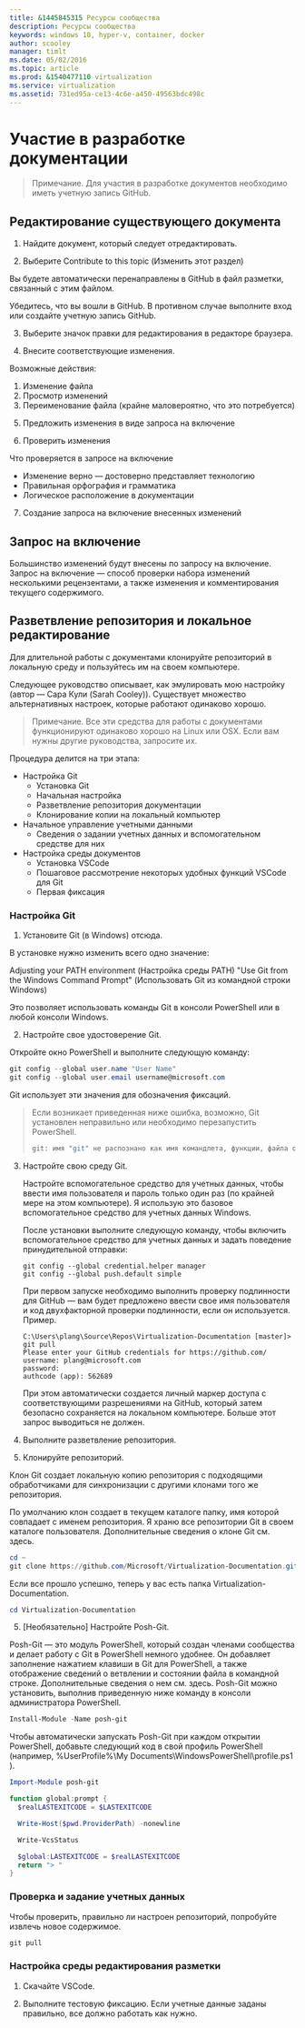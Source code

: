 ```yaml
---
title: &1445845315 Ресурсы сообщества
description: Ресурсы сообщества
keywords: windows 10, hyper-v, container, docker
author: scooley
manager: timlt
ms.date: 05/02/2016
ms.topic: article
ms.prod: &1540477110 virtualization
ms.service: virtualization
ms.assetid: 731ed95a-ce13-4c6e-a450-49563bdc498c
---
```


# Участие в разработке документации

> <g id="1" ctype="x-strong">Примечание.</g> Для участия в разработке документов необходимо иметь учетную запись <g id="3CapsExtId1" ctype="x-link"><g id="3CapsExtId2" ctype="x-linkText">GitHub</g><g id="3CapsExtId3" ctype="x-title"></g></g>.

## Редактирование существующего документа

1. Найдите документ, который следует отредактировать.

2. Выберите <g id="2" ctype="x-strong">Contribute to this topic (Изменить этот раздел)</g>  
  <g id="1" ctype="x-linkText"></g>

  Вы будете автоматически перенаправлены в GitHub в файл разметки, связанный с этим файлом.

  Убедитесь, что вы вошли в GitHub. В противном случае выполните вход или создайте учетную запись GitHub.

  <g id="1" ctype="x-linkText"></g>

3. Выберите значок правки для редактирования в редакторе браузера.

  <g id="1" ctype="x-linkText"></g>

4. Внесите соответствующие изменения.

  Возможные действия:
  1. Изменение файла
  2. Просмотр изменений
  3. Переименование файла (крайне маловероятно, что это потребуется)

  <g id="1" ctype="x-linkText"></g>

5. Предложить изменения в виде запроса на включение

  <g id="1" ctype="x-linkText"></g>

6. Проверить изменения

  <g id="1" ctype="x-strong">Что проверяется в запросе на включение</g>
  * Изменение верно — достоверно представляет технологию
  * Правильная орфография и грамматика
  * Логическое расположение в документации

  <g id="1" ctype="x-linkText"></g>

7. Создание <g id="2CapsExtId1" ctype="x-link"><g id="2CapsExtId2" ctype="x-linkText">запроса на включение внесенных изменений</g><g id="2CapsExtId3" ctype="x-title"></g></g>

## Запрос на включение

Большинство изменений будут внесены по запросу на включение. Запрос на включение — способ проверки набора изменений несколькими рецензентами, а также изменения и комментирования текущего содержимого.


## Разветвление репозитория и локальное редактирование

Для длительной работы с документами клонируйте репозиторий в локальную среду и пользуйтесь им на своем компьютере.

Следующее руководство описывает, как эмулировать мою настройку (автор — Сара Кули (Sarah Cooley)). Существует множество альтернативных настроек, которые работают одинаково хорошо.

> <g id="1" ctype="x-strong">Примечание.</g> Все эти средства для работы с документами функционируют одинаково хорошо на Linux или OSX. Если вам нужны другие руководства, запросите их.

Процедура делится на три этапа:
* <g id="1CapsExtId1" ctype="x-link"><g id="1CapsExtId2" ctype="x-linkText">Настройка Git</g><g id="1CapsExtId3" ctype="x-title"></g></g>
  * Установка Git
  * Начальная настройка
  * Разветвление репозитория документации
  * Клонирование копии на локальный компьютер
* <g id="1CapsExtId1" ctype="x-link"><g id="1CapsExtId2" ctype="x-linkText">Начальное управление учетными данными</g><g id="1CapsExtId3" ctype="x-title"></g></g>
  * Сведения о задании учетных данных и вспомогательном средстве для них
* <g id="1CapsExtId1" ctype="x-link"><g id="1CapsExtId2" ctype="x-linkText">Настройка среды документов</g><g id="1CapsExtId3" ctype="x-title"></g></g>
  * Установка VSCode
  * Пошаговое рассмотрение некоторых удобных функций VSCode для Git
  * Первая фиксация

### Настройка Git

1. Установите Git (в Windows) <g id="2CapsExtId1" ctype="x-link"><g id="2CapsExtId2" ctype="x-linkText">отсюда</g><g id="2CapsExtId3" ctype="x-title"></g></g>.

  В установке нужно изменить всего одно значение:

  <g id="1" ctype="x-strong">Adjusting your PATH environment</g> (Настройка среды PATH)
  "Use Git from the Windows Command Prompt" (Использовать Git из командной строки Windows)

  <g id="1" ctype="x-linkText"></g>

  Это позволяет использовать команды Git в консоли PowerShell или в любой консоли Windows.

2. Настройте свое удостоверение Git.

  Откройте окно PowerShell и выполните следующую команду:

  ``` PowerShell
  git config --global user.name "User Name"
  git config --global user.email username@microsoft.com
  ```

  Git использует эти значения для обозначения фиксаций.

> Если возникает приведенная ниже ошибка, возможно, Git установлен неправильно или необходимо перезапустить PowerShell.
>    ``` PowerShell
>    git: имя "git" не распознано как имя командлета, функции, файла сценария или выполняемой программы. Проверьте правильность написания имени, а также наличие и правильность пути, после чего повторите попытку.
>    ```

3. Настройте свою среду Git.

   Настройте вспомогательное средство для учетных данных, чтобы ввести имя пользователя и пароль только один раз (по крайней мере на этом компьютере).
   Я использую это базовое <g id="2CapsExtId1" ctype="x-link"><g id="2CapsExtId2" ctype="x-linkText">вспомогательное средство для учетных данных Windows</g><g id="2CapsExtId3" ctype="x-title"></g></g>.

   После установки выполните следующую команду, чтобы включить вспомогательное средство для учетных данных и задать поведение принудительной отправки:
   ```
   git config --global credential.helper manager
   git config --global push.default simple
   ```

   При первом запуске необходимо выполнить проверку подлинности для GitHub — вам будет предложено ввести свое имя пользователя и код двухфакторной проверки подлинности, если он используется.
   Пример.
   ```
   C:\Users\plang\Source\Repos\Virtualization-Documentation [master]> git pull
   Please enter your GitHub credentials for https://github.com/
   username: plang@microsoft.com
   password:
   authcode (app): 562689
   ```
   При этом автоматически создается <g id="2CapsExtId1" ctype="x-link"><g id="2CapsExtId2" ctype="x-linkText">личный маркер доступа</g><g id="2CapsExtId3" ctype="x-title"></g></g> с соответствующими разрешениями на GitHub,
   который затем безопасно сохраняется на локальном компьютере. Больше этот запрос выводиться не должен.

4. Выполните разветвление репозитория.

5. Клонируйте репозиторий.

  Клон Git создает локальную копию репозитория с подходящими обработчиками для синхронизации с другими клонами того же репозитория.

  По умолчанию клон создает в текущем каталоге папку, имя которой совпадает с именем репозитория. Я храню все репозитории Git в своем каталоге пользователя. Дополнительные сведения о клоне Git см. <g id="2CapsExtId1" ctype="x-link"><g id="2CapsExtId2" ctype="x-linkText">здесь</g><g id="2CapsExtId3" ctype="x-title"></g></g>.

  ``` PowerShell
  cd ~
  git clone https://github.com/Microsoft/Virtualization-Documentation.git
  ```

  Если все прошло успешно, теперь у вас есть папка <g id="2" ctype="x-code">Virtualization-Documentation</g>.

  ``` PowerShell
  cd Virtualization-Documentation
  ```

5. [Необязательно] Настройте Posh-Git.

  Posh-Git — это модуль PowerShell, который создан членами сообщества и делает работу с Git в PowerShell немного удобнее. Он добавляет заполнение нажатием клавиши в Git для PowerShell, а также отображение сведений о ветвлении и состоянии файла в командной строке. Дополнительные сведения о нем см. <g id="2CapsExtId1" ctype="x-link"><g id="2CapsExtId2" ctype="x-linkText">здесь</g><g id="2CapsExtId3" ctype="x-title"></g></g>. Posh-Git можно установить, выполнив приведенную ниже команду в консоли администратора PowerShell.

  ``` PowerShell
  Install-Module -Name posh-git
  ```

  Чтобы автоматически запускать Posh-Git при каждом открытии PowerShell, добавьте следующий код в свой профиль PowerShell (например, <g id="2" ctype="x-code">%UserProfile%\My Documents\WindowsPowerShell\profile.ps1 </g>).

  ``` PowerShell
  Import-Module posh-git

  function global:prompt {
    $realLASTEXITCODE = $LASTEXITCODE

    Write-Host($pwd.ProviderPath) -nonewline

    Write-VcsStatus

    $global:LASTEXITCODE = $realLASTEXITCODE
    return "> "
  }
  ```

### Проверка и задание учетных данных

  Чтобы проверить, правильно ли настроен репозиторий, попробуйте извлечь новое содержимое.

  ``` PowerShell
  git pull
  ```


### Настройка среды редактирования разметки

1. Скачайте VSCode.

6. Выполните тестовую фиксацию. Если учетные данные заданы правильно, все должно работать как нужно.









<!--HONumber=May16_HO1-->


